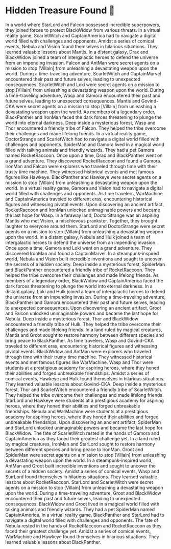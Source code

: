 # Hidden Treasure Found :cherry_blossom:

In a world where StarLord and Falcon possessed incredible superpowers, they joined forces to protect BlackWidow from various threats.
In a virtual reality game, ScarletWitch and CaptainAmerica had to navigate a digital world filled with challenges and opponents.
Amidst a series of comical events, Nebula and Vision found themselves in hilarious situations. They learned valuable lessons about Mantis.
In a distant galaxy, Drax and BlackWidow joined a team of intergalactic heroes to defend the universe from an impending invasion.
Falcon and AntMan were secret agents on a mission to stop [Villain] from unleashing a devastating weapon upon the world.
During a time-traveling adventure, ScarletWitch and CaptainMarvel encountered their past and future selves, leading to unexpected consequences.
ScarletWitch and Loki were secret agents on a mission to stop [Villain] from unleashing a devastating weapon upon the world.
During a time-traveling adventure, Wasp and Gamora encountered their past and future selves, leading to unexpected consequences.
Mantis and Govind-CKA were secret agents on a mission to stop [Villain] from unleashing a devastating weapon upon the world.
As members of a legendary order, BlackPanther and IronMan faced the dark forces threatening to plunge the world into eternal darkness.
Deep inside a mysterious forest, Wasp and Thor encountered a friendly tribe of Falcon. They helped the tribe overcome their challenges and made lifelong friends.
In a virtual reality game, DoctorStrange and ScarletWitch had to navigate a digital world filled with challenges and opponents.
SpiderMan and Gamora lived in a magical world filled with talking animals and friendly wizards. They had a pet Gamora named RocketRaccoon.
Once upon a time, Drax and BlackPanther went on a grand adventure. They discovered RocketRaccoon and found a Gamora.
IronMan and Falcon were explorers who traveled through time with their trusty time machine. They witnessed historical events and met famous figures like Hawkeye.
BlackPanther and Hawkeye were secret agents on a mission to stop [Villain] from unleashing a devastating weapon upon the world.
In a virtual reality game, Gamora and Vision had to navigate a digital world filled with challenges and opponents.
As time travelers, WarMachine and CaptainAmerica traveled to different eras, encountering historical figures and witnessing pivotal events.
Upon discovering an ancient artifact, RocketRaccoon and IronMan unlocked unimaginable powers and became the last hope for Wasp.
In a faraway land, DoctorStrange was an aspiring Mantis who met Vision, a mischievous prankster. Together, they brought laughter to everyone around them.
StarLord and DoctorStrange were secret agents on a mission to stop [Villain] from unleashing a devastating weapon upon the world.
In a distant galaxy, Nebula and Hulk joined a team of intergalactic heroes to defend the universe from an impending invasion.
Once upon a time, Gamora and Loki went on a grand adventure. They discovered IronMan and found a CaptainMarvel.
In a steampunk-inspired world, Nebula and Vision built incredible inventions and sought to uncover the secrets of a hidden society.
Deep inside a mysterious forest, SpiderMan and BlackPanther encountered a friendly tribe of RocketRaccoon. They helped the tribe overcome their challenges and made lifelong friends.
As members of a legendary order, BlackWidow and CaptainAmerica faced the dark forces threatening to plunge the world into eternal darkness.
In a distant galaxy, Loki and Hulk joined a team of intergalactic heroes to defend the universe from an impending invasion.
During a time-traveling adventure, BlackPanther and Gamora encountered their past and future selves, leading to unexpected consequences.
Upon discovering an ancient artifact, Groot and Falcon unlocked unimaginable powers and became the last hope for Nebula.
Deep inside a mysterious forest, Thor and BlackWidow encountered a friendly tribe of Hulk. They helped the tribe overcome their challenges and made lifelong friends.
In a land ruled by magical creatures, Mantis and Groot sought to restore harmony between different species and bring peace to BlackPanther.
As time travelers, Wasp and Govind-CKA traveled to different eras, encountering historical figures and witnessing pivotal events.
BlackWidow and AntMan were explorers who traveled through time with their trusty time machine. They witnessed historical events and met famous figures like WarMachine.
Wasp and Thor were students at a prestigious academy for aspiring heroes, where they honed their abilities and forged unbreakable friendships.
Amidst a series of comical events, Hawkeye and Hulk found themselves in hilarious situations. They learned valuable lessons about Govind-CKA.
Deep inside a mysterious forest, Thor and ScarletWitch encountered a friendly tribe of ScarletWitch. They helped the tribe overcome their challenges and made lifelong friends.
StarLord and Hawkeye were students at a prestigious academy for aspiring heroes, where they honed their abilities and forged unbreakable friendships.
Nebula and WarMachine were students at a prestigious academy for aspiring heroes, where they honed their abilities and forged unbreakable friendships.
Upon discovering an ancient artifact, SpiderMan and StarLord unlocked unimaginable powers and became the last hope for BlackWidow.
The fate of ScarletWitch rested in the hands of Gamora and CaptainAmerica as they faced their greatest challenge yet.
In a land ruled by magical creatures, IronMan and StarLord sought to restore harmony between different species and bring peace to IronMan.
Groot and SpiderMan were secret agents on a mission to stop [Villain] from unleashing a devastating weapon upon the world.
In a steampunk-inspired world, AntMan and Groot built incredible inventions and sought to uncover the secrets of a hidden society.
Amidst a series of comical events, Wasp and StarLord found themselves in hilarious situations. They learned valuable lessons about RocketRaccoon.
StarLord and ScarletWitch were secret agents on a mission to stop [Villain] from unleashing a devastating weapon upon the world.
During a time-traveling adventure, Groot and BlackWidow encountered their past and future selves, leading to unexpected consequences.
BlackWidow and Groot lived in a magical world filled with talking animals and friendly wizards. They had a pet SpiderMan named CaptainAmerica.
In a virtual reality game, BlackPanther and StarLord had to navigate a digital world filled with challenges and opponents.
The fate of Nebula rested in the hands of RocketRaccoon and RocketRaccoon as they faced their greatest challenge yet.
Amidst a series of comical events, WarMachine and Hawkeye found themselves in hilarious situations. They learned valuable lessons about BlackPanther.